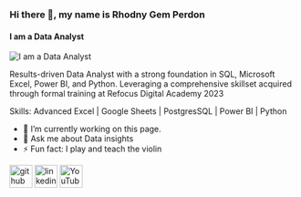 ### Hi there 👋, my name is Rhodny Gem Perdon
#### I am a Data Analyst
![I am a Data Analyst](https://arturssmirnovs.github.io/github-profile-readme-generator/images/banner.png)

Results-driven Data Analyst with a strong foundation in SQL, Microsoft Excel, Power BI, and Python. Leveraging a comprehensive skillset acquired through formal training at Refocus Digital Academy 2023

Skills: Advanced Excel | Google Sheets | PostgresSQL | Power BI |  Python

- 🔭 I’m currently working on this page. 
- 💬 Ask me about Data insights 
- ⚡ Fun fact: I play and teach the violin 


[<img src='https://cdn.jsdelivr.net/npm/simple-icons@3.0.1/icons/github.svg' alt='github' height='40'>](https://github.com/runVprog)  [<img src='https://cdn.jsdelivr.net/npm/simple-icons@3.0.1/icons/linkedin.svg' alt='linkedin' height='40'>](https://www.linkedin.com/in/gem-perdon-42b7b7234//)  [<img src='https://cdn.jsdelivr.net/npm/simple-icons@3.0.1/icons/youtube.svg' alt='YouTube' height='40'>](https://www.youtube.com/channel/UCSoc4kQ0hsOElGofjq4Yy2g)  

